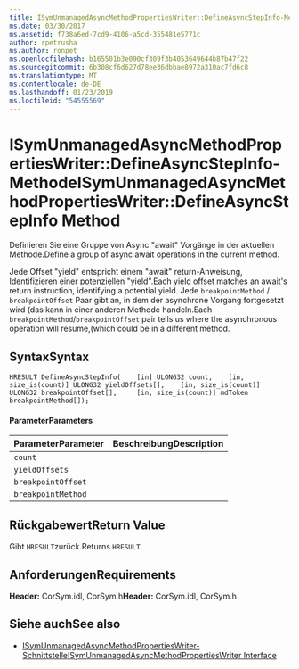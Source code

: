 ```yaml
---
title: ISymUnmanagedAsyncMethodPropertiesWriter::DefineAsyncStepInfo-Methode
ms.date: 03/30/2017
ms.assetid: f738a6ed-7cd9-4106-a5cd-355481e5771c
author: rpetrusha
ms.author: ronpet
ms.openlocfilehash: b165501b3e090cf309f3b4053649644b87b47f22
ms.sourcegitcommit: 6b308cf6d627d78ee36dbbae8972a310ac7fd6c8
ms.translationtype: MT
ms.contentlocale: de-DE
ms.lasthandoff: 01/23/2019
ms.locfileid: "54555569"
---
```

# <a name="isymunmanagedasyncmethodpropertieswriterdefineasyncstepinfo-method"></a><span data-ttu-id="f56af-102">ISymUnmanagedAsyncMethodPropertiesWriter::DefineAsyncStepInfo-Methode</span><span class="sxs-lookup"><span data-stu-id="f56af-102">ISymUnmanagedAsyncMethodPropertiesWriter::DefineAsyncStepInfo Method</span></span>
<span data-ttu-id="f56af-103">Definieren Sie eine Gruppe von Async "await" Vorgänge in der aktuellen Methode.</span><span class="sxs-lookup"><span data-stu-id="f56af-103">Define a group of async await operations in the current method.</span></span>  
  
 <span data-ttu-id="f56af-104">Jede Offset "yield" entspricht einem "await" return-Anweisung, Identifizieren einer potenziellen "yield".</span><span class="sxs-lookup"><span data-stu-id="f56af-104">Each yield offset matches an await's return instruction, identifying a potential yield.</span></span> <span data-ttu-id="f56af-105">Jede `breakpointMethod` / `breakpointOffset` Paar gibt an, in dem der asynchrone Vorgang fortgesetzt wird (das kann in einer anderen Methode handeln.</span><span class="sxs-lookup"><span data-stu-id="f56af-105">Each `breakpointMethod`/`breakpointOffset` pair tells us where the asynchronous operation will resume,(which could be in a different method.</span></span>  
  
## <a name="syntax"></a><span data-ttu-id="f56af-106">Syntax</span><span class="sxs-lookup"><span data-stu-id="f56af-106">Syntax</span></span>  
  
```idl  
HRESULT DefineAsyncStepInfo(    [in] ULONG32 count,    [in, size_is(count)] ULONG32 yieldOffsets[],    [in, size_is(count)] ULONG32 breakpointOffset[],     [in, size_is(count)] mdToken breakpointMethod[]);  
```  
  
#### <a name="parameters"></a><span data-ttu-id="f56af-107">Parameter</span><span class="sxs-lookup"><span data-stu-id="f56af-107">Parameters</span></span>  
  
|<span data-ttu-id="f56af-108">Parameter</span><span class="sxs-lookup"><span data-stu-id="f56af-108">Parameter</span></span>|<span data-ttu-id="f56af-109">Beschreibung</span><span class="sxs-lookup"><span data-stu-id="f56af-109">Description</span></span>|  
|---------------|-----------------|  
|`count`||  
|`yieldOffsets`||  
|`breakpointOffset`||  
|`breakpointMethod`||  
  
## <a name="return-value"></a><span data-ttu-id="f56af-110">Rückgabewert</span><span class="sxs-lookup"><span data-stu-id="f56af-110">Return Value</span></span>  
 <span data-ttu-id="f56af-111">Gibt `HRESULT`zurück.</span><span class="sxs-lookup"><span data-stu-id="f56af-111">Returns `HRESULT`.</span></span>  
  
## <a name="requirements"></a><span data-ttu-id="f56af-112">Anforderungen</span><span class="sxs-lookup"><span data-stu-id="f56af-112">Requirements</span></span>  
 <span data-ttu-id="f56af-113">**Header:** CorSym.idl, CorSym.h</span><span class="sxs-lookup"><span data-stu-id="f56af-113">**Header:** CorSym.idl, CorSym.h</span></span>  
  
## <a name="see-also"></a><span data-ttu-id="f56af-114">Siehe auch</span><span class="sxs-lookup"><span data-stu-id="f56af-114">See also</span></span>
- [<span data-ttu-id="f56af-115">ISymUnmanagedAsyncMethodPropertiesWriter-Schnittstelle</span><span class="sxs-lookup"><span data-stu-id="f56af-115">ISymUnmanagedAsyncMethodPropertiesWriter Interface</span></span>](../../../../docs/framework/unmanaged-api/diagnostics/isymunmanagedasyncmethodpropertieswriter-interface.md)
